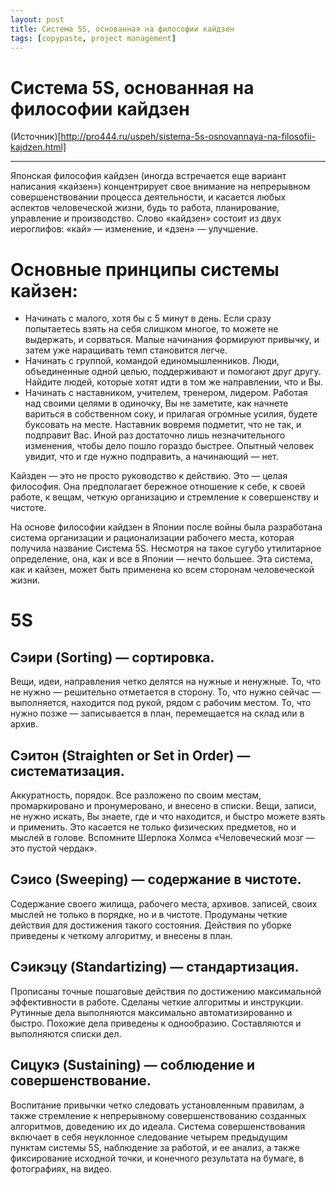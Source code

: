 ```yaml
---
layout: post
title: Система 5S, основанная на философии кайдзен
tags: [copypaste, project management]
---
```


# Система 5S, основанная на философии кайдзен

(Источник)[http://pro444.ru/uspeh/sistema-5s-osnovannaya-na-filosofii-kajdzen.html]

---

Японская философия кайдзен (иногда встречается еще вариант написания «кайзен») концентрирует свое внимание на непрерывном совершенствовании процесса деятельности, и касается любых аспектов человеческой жизни, будь то работа, планирование, управление и производство. Слово «кайдзен» состоит из двух иероглифов: «кай» — изменение, и «дзен» — улучшение.

# Основные принципы системы кайзен:

- Начинать с малого, хотя бы с 5 минут в день. Если сразу попытаетесь взять  на себя слишком многое, то можете не выдержать, и сорваться. Малые начинания формируют привычку, и затем уже наращивать темп становится легче.
- Начинать с группой, командой единомышленников. Люди, объединенные одной целью, поддерживают и помогают друг другу. Найдите людей, которые хотят идти в том же направлении, что и Вы.
- Начинать с наставником, учителем, тренером, лидером. Работая над своими целями в одиночку, Вы не заметите, как начнете вариться в собственном соку, и прилагая огромные усилия, будете буксовать на месте. Наставник вовремя подметит, что не так, и подправит Вас. Иной раз достаточно лишь незначительного изменения, чтобы дело пошло гораздо быстрее. Опытный человек увидит, что и где нужно подправить, а начинающий — нет.

Кайзден — это не просто руководство к действию. Это — целая философия. Она предполагает бережное отношение к себе, к своей работе, к вещам, четкую организацию и стремление к совершенству и чистоте.

На основе философии кайдзен в Японии после войны была разработана система организации и рационализации рабочего места, которая получила название Система 5S. Несмотря на такое сугубо утилитарное определение, она, как и все в Японии — нечто большее. Эта система, как и кайзен, может быть применена ко всем сторонам человеческой жизни.

# 5S

## Сэири (Sorting) — сортировка.
Вещи, идеи, направления четко делятся на нужные и ненужные. То, что не нужно — решительно отметается в сторону. То, что нужно сейчас — выполняется, находится под рукой, рядом с рабочим местом. То, что нужно позже — записывается в план, перемещается на склад или в архив.

## Сэитон (Straighten or Set in Order) — систематизация.
Аккуратность, порядок. Все разложено по своим местам, промаркировано и пронумеровано, и внесено в списки. Вещи, записи, не нужно искать, Вы знаете, где и что находится, и быстро можете взять и применить. Это касается не только физических предметов, но и мыслей в голове. Вспомните Шерлока Холмса «Человеческий мозг — это пустой чердак».

## Сэисо (Sweeping) — содержание в чистоте.
Содержание своего жилища, рабочего места, архивов. записей, своих мыслей не только в порядке, но и в чистоте. Продуманы четкие действия для достижения такого состояния. Действия по уборке приведены к четкому алгоритму, и внесены в план.

## Сэикэцу (Standartizing) — стандартизация.
Прописаны точные пошаговые действия по достижению максимальной эффективности в работе. Сделаны четкие алгоритмы и инструкции. Рутинные дела выполняются максимально автоматизированно и быстро. Похожие дела приведены к однообразию. Составляются и выполняются списки дел.

## Сицукэ (Sustaining) — соблюдение и совершенствование.
Воспитание привычки четко следовать установленным правилам, а также стремление к непрерывному совершенствованию созданных алгоритмов, доведению их до идеала. Система совершенствования включает в себя неуклонное следование четырем предыдущим пунктам системы 5S, наблюдение за работой, и ее анализ, а также фиксирование исходной точки, и конечного результата на бумаге, в фотографиях, на видео.
